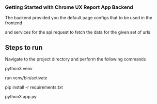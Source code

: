 ### Getting Started with Chrome UX Report App Backend

The backend provided you the default page configs that to be used in the frontend

and services for the api request to fetch the data for the given set of urls

## Steps to run

Navigate to the project directory and perform the following commands

<!-- create virtual environment -->
python3 venv <venv-name>

run venv/bin/activate

pip install -r requirements.txt

python3 app.py
